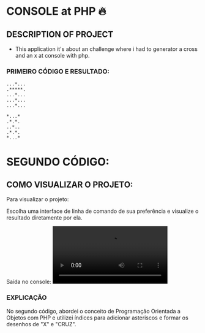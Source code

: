 # CONSOLE at PHP 🔥

## DESCRIPTION OF PROJECT

- This application it's about an challenge where i had to generator a cross and an x at console with php.

### PRIMEIRO CÓDIGO E RESULTADO:

```
...*...
.*****.
...*...
...*...
...*...

```

```
*...*
.*.*.
..*..
.*.*.
*...*

```

# SEGUNDO CÓDIGO:

## COMO VISUALIZAR O PROJETO:

Para visualizar o projeto: 

Escolha uma interface de linha de comando de sua preferência e visualize o resultado diretamente por ela.

Saída no console: ![VIDEO](assets/console.mp4)


### EXPLICAÇÃO

No segundo código, abordei o conceito de Programação Orientada a Objetos com PHP e utilizei índices para adicionar asteriscos e formar os desenhos de "X" e "CRUZ".



